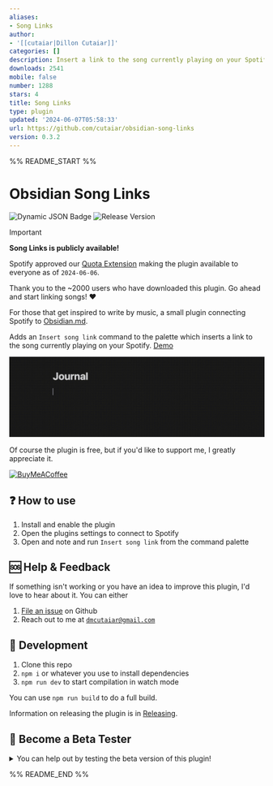 ```yaml
---
aliases:
- Song Links
author:
- '[[cutaiar|Dillon Cutaiar]]'
categories: []
description: Insert a link to the song currently playing on your Spotify
downloads: 2541
mobile: false
number: 1288
stars: 4
title: Song Links
type: plugin
updated: '2024-06-07T05:58:33'
url: https://github.com/cutaiar/obsidian-song-links
version: 0.3.2
---
```


%% README_START %%

# Obsidian Song Links

![Dynamic JSON Badge](https://img.shields.io/badge/dynamic/json?url=https%3A%2F%2Fraw.githubusercontent.com%2Fobsidianmd%2Fobsidian-releases%2Fmaster%2Fcommunity-plugin-stats.json&query=%24%5B'spotify-links'%5D.downloads&logo=obsidian&label=downloads&color=%23483699&style=for-the-badge)
![Release Version](https://img.shields.io/github/v/release/Cutaiar/obsidian-song-links?style=for-the-badge)

> [!IMPORTANT]
>
> **Song Links is publicly available!**
>
> Spotify approved our [Quota Extension](https://github.com/Cutaiar/obsidian-song-links/issues/5) making the plugin available to everyone as of `2024-06-06`.
>
> Thank you to the ~2000 users who have downloaded this plugin. Go ahead and start linking songs! ❤️

For those that get inspired to write by music, a small plugin connecting Spotify to [Obsidian.md](https://obsidian.md/).

Adds an `Insert song link` command to the palette which inserts a link to the song currently playing on your Spotify. [Demo](https://youtu.be/GaOau4shOQI)

<a href="https://youtu.be/GaOau4shOQI">![GIF Demo](https://raw.githubusercontent.com/cutaiar/obsidian-song-links/HEAD/obsidian-song-links-demo.gif)</a>

Of course the plugin is free, but if you'd like to support me, I greatly appreciate it.

[<img src="https://cdn.buymeacoffee.com/buttons/v2/default-yellow.png" alt="BuyMeACoffee" width="120">](https://www.buymeacoffee.com/cutaiar)

## ❓ How to use

1. Install and enable the plugin
2. Open the plugins settings to connect to Spotify
3. Open and note and run `Insert song link` from the command palette

## 🆘 Help & Feedback

If something isn't working or you have an idea to improve this plugin, I'd love to hear about it. You can either

1. [File an issue](https://github.com/Cutaiar/obsidian-song-links/issues/new) on Github
2. Reach out to me at [`dmcutaiar@gmail.com`](mailto:dmcutaiar@gmail.com)

## 🔨 Development

1. Clone this repo
2. `npm i` or whatever you use to install dependencies
3. `npm run dev` to start compilation in watch mode

You can use `npm run build` to do a full build.

Information on releasing the plugin is in [Releasing](./Releasing.md).

## 🌱 Become a Beta Tester

<details> 
<summary>You can help out by testing the beta version of this plugin!

</summary>
<br/>

1. Install and enable [BRAT](https://github.com/TfTHacker/obsidian42-brat)
2. Open BRAT's settings and select `Add Beta Plugin`
3. Paste the URL to [this repository](https://github.com/Cutaiar/obsidian-song-links) and select `Add Plugin`
4. Enable "Song Links" in Community plugins
5. You can then use the plugin as you normally would (instructions above)
6. Please [file an issue](https://github.com/Cutaiar/obsidian-song-links/issues/new) for any bugs you find

If you need any more info about working with BRAT, please refer to their [documentation](https://tfthacker.com/Obsidian+Plugins+by+TfTHacker/BRAT+-+Beta+Reviewer's+Auto-update+Tool/Quick+guide+for+using+BRAT).

</details>


%% README_END %%